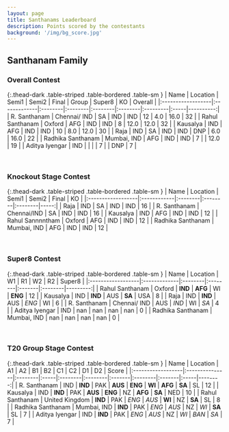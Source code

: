 ```yaml
---
layout: page
title: Santhanams Leaderboard
description: Points scored by the contestants
background: '/img/bg_score.jpg'
---
```


<link href="https://maxcdn.bootstrapcdn.com/bootstrap/3.3.6/css/bootstrap.min.css" rel="stylesheet" />
<script src="https://maxcdn.bootstrapcdn.com/bootstrap/3.3.6/js/bootstrap.min.js"></script>


## Santhanam Family


### Overall Contest 


{:.thead-dark .table-striped .table-bordered .table-sm }
| Name              | Location     | Semi1   | Semi2   | Final   | Group   | Super8   | KO   |   Overall |
|:------------------|:-------------|:--------|:--------|:--------|:--------|:---------|:-----|----------:|
| R. Santhanam      | Chennai/ IND | SA      | IND     | IND     | 12      | 4.0      | 16.0 |        32 |
| Rahul Santhanam   | Oxford       | AFG     | IND     | IND     | 8       | 12.0     | 12.0 |        32 |
| Kausalya          | IND          | AFG     | IND     | IND     | 10      | 8.0      | 12.0 |        30 |
| Raja              | IND          | SA      | IND     | IND     | DNP     | 6.0      | 16.0 |        22 |
| Radhika Santhanam | Mumbai, IND  | AFG     | IND     | IND     | 7       |          | 12.0 |        19 |
| Aditya Iyengar    | IND          |         |         |         | 7       |          | DNP  |         7 |

 <br>

### Knockout Stage Contest 


{:.thead-dark .table-striped .table-bordered .table-sm }
| Name              | Location    | Semi1   | Semi2   | Final   |   KO |
|:------------------|:------------|:--------|:--------|:--------|-----:|
| Raja              | IND         | SA      | IND     | IND     |   16 |
| R. Santhanam      | Chennai/IND | SA      | IND     | IND     |   16 |
| Kausalya          | IND         | AFG     | IND     | IND     |   12 |
| Rahul Sannnntham  | Oxford      | AFG     | IND     | IND     |   12 |
| Radhika Santhanam | Mumbai, IND | AFG     | IND     | IND     |   12 |

 <br>

### Super8 Contest 


{:.thead-dark .table-striped .table-bordered .table-sm }
| Name              | Location     | W1      | R1      | W2     | R2      |   Super8 |
|:------------------|:-------------|:--------|:--------|:-------|:--------|---------:|
| Rahul Santhanam   | Oxford       | **IND** | **AFG** | WI     | **ENG** |       12 |
| Kausalya          | IND          | **IND** | AUS     | **SA** | USA     |        8 |
| Raja              | IND          | **IND** | AUS     | *ENG*  | WI      |        6 |
| R. Santhanam      | Chennai/ IND | AUS     | *IND*   | WI     | *SA*    |        4 |
| Aditya Iyengar    | IND          | nan     | nan     | nan    | nan     |        0 |
| Radhika Santhanam | Mumbai, IND  | nan     | nan     | nan    | nan     |        0 |

 <br>

### T20 Group Stage Contest 


{:.thead-dark .table-striped .table-bordered .table-sm }
| Name              | Location       | A1      | A2   | B1      | B2      | C1     | C2      | D1     | D2   |   Score |
|:------------------|:---------------|:--------|:-----|:--------|:--------|:-------|:--------|:-------|:-----|--------:|
| R. Santhanam      | IND            | **IND** | PAK  | **AUS** | **ENG** | **WI** | **AFG** | **SA** | SL   |      12 |
| Kausalya          | IND            | **IND** | PAK  | **AUS** | **ENG** | NZ     | **AFG** | **SA** | NED  |      10 |
| Rahul Santhanam   | United Kingdom | **IND** | PAK  | *ENG*   | *AUS*   | **WI** | NZ      | **SA** | SL   |       8 |
| Radhika Santhanam | Mumbai, IND    | **IND** | PAK  | *ENG*   | *AUS*   | NZ     | *WI*    | **SA** | SL   |       7 |
| Aditya Iyengar    | IND            | **IND** | PAK  | *ENG*   | *AUS*   | NZ     | *WI*    | *BAN*  | *SA* |       7 |

 <br>


<br>
